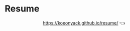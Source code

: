 # Resume

<center> 
    <a href="koeonyack.github.io/resume">https://koeonyack.github.io/resume/</a>  👈
</center>

